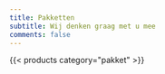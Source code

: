 ```yaml
---
title: Pakketten
subtitle: Wij denken graag met u mee
comments: false
---
```


{{< products category="pakket" >}}
